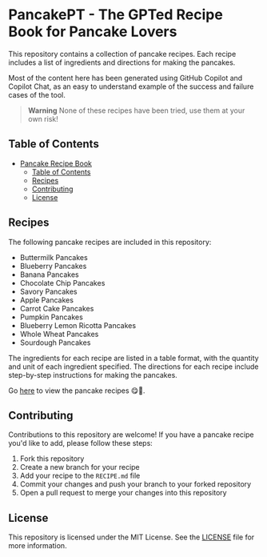 # PancakePT - The GPTed Recipe Book for Pancake Lovers

This repository contains a collection of pancake recipes. Each recipe includes a list of ingredients and directions for making the pancakes.

Most of the content here has been generated using GitHub Copilot and Copilot Chat, as an easy to understand example of the success and failure cases of the tool.

> **Warning**
> None of these recipes have been tried, use them at your own risk!

## Table of Contents

- [Pancake Recipe Book](#pancake-recipe-book)
  - [Table of Contents](#table-of-contents)
  - [Recipes](#recipes)
  - [Contributing](#contributing)
  - [License](#license)

## Recipes

The following pancake recipes are included in this repository:

- Buttermilk Pancakes
- Blueberry Pancakes
- Banana Pancakes
- Chocolate Chip Pancakes
- Savory Pancakes
- Apple Pancakes
- Carrot Cake Pancakes
- Pumpkin Pancakes
- Blueberry Lemon Ricotta Pancakes
- Whole Wheat Pancakes
- Sourdough Pancakes

The ingredients for each recipe are listed in a table format, with the quantity and unit of each ingredient specified. The directions for each recipe include step-by-step instructions for making the pancakes.

Go [here](./RECIPE.md) to view the pancake recipes 😋🤤.

## Contributing

Contributions to this repository are welcome! If you have a pancake recipe you'd like to add, please follow these steps:

1. Fork this repository
2. Create a new branch for your recipe
3. Add your recipe to the `RECIPE.md` file
4. Commit your changes and push your branch to your forked repository
5. Open a pull request to merge your changes into this repository

## License

This repository is licensed under the MIT License. See the [LICENSE](LICENSE) file for more information.
